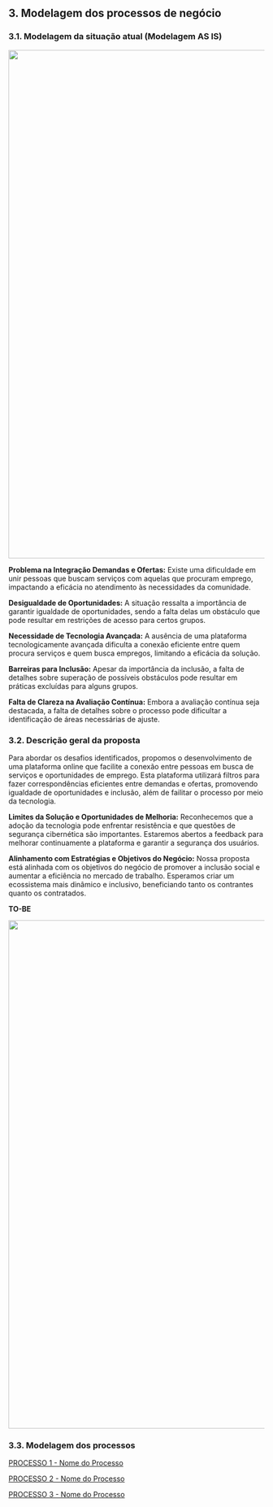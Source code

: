 ## 3. Modelagem dos processos de negócio

### 3.1. Modelagem da situação atual (Modelagem AS IS)


<div align="center">
<img src="https://github.com/ICEI-PUC-Minas-PSG-ADS-TI/psg-ads-2024-1-p2-tiapn-7358-1-01-Centro-Conveniencia-Virtual/assets/143443978/7fc628a7-cd1c-470b-b500-800133dae991" width="1000px" />
</div>

**Problema na Integração Demandas e Ofertas:** 
Existe uma dificuldade em unir pessoas que buscam serviços com aquelas que procuram emprego, impactando a eficácia no atendimento às necessidades da comunidade. 

**Desigualdade de Oportunidades:** 
A situação ressalta a importância de garantir igualdade de oportunidades, sendo a falta delas um obstáculo que pode resultar em restrições de acesso para certos grupos. 

**Necessidade de Tecnologia Avançada:** 
A ausência de uma plataforma tecnologicamente avançada dificulta a conexão eficiente entre quem procura serviços e quem busca empregos, limitando a eficácia da solução. 

**Barreiras para Inclusão:** 
Apesar da importância da inclusão, a falta de detalhes sobre superação de possíveis obstáculos pode resultar em práticas excluídas para alguns grupos. 

**Falta de Clareza na Avaliação Contínua:**
Embora a avaliação contínua seja destacada, a falta de detalhes sobre o processo pode dificultar a identificação de áreas necessárias de ajuste. 

 


### 3.2. Descrição geral da proposta
Para abordar os desafios identificados, propomos o desenvolvimento de uma plataforma online que facilite a conexão entre pessoas em busca de serviços e oportunidades de emprego. Esta plataforma utilizará filtros para fazer correspondências eficientes entre demandas e ofertas, promovendo igualdade de oportunidades e inclusão, além de failitar o processo por meio da tecnologia.

**Limites da Solução e Oportunidades de Melhoria:**
Reconhecemos que a adoção da tecnologia pode enfrentar resistência e que questões de segurança cibernética são importantes. Estaremos abertos a feedback para melhorar continuamente a plataforma e garantir a segurança dos usuários.

**Alinhamento com Estratégias e Objetivos do Negócio:**
Nossa proposta está alinhada com os objetivos do negócio de promover a inclusão social e aumentar a eficiência no mercado de trabalho. Esperamos criar um ecossistema mais dinâmico e inclusivo, beneficiando tanto os contrantes quanto os contratados.

**TO-BE**
<div align="center">
<img src="https://github.com/ICEI-PUC-Minas-PSG-ADS-TI/psg-ads-2024-1-p2-tiapn-7358-1-01-Centro-Conveniencia-Virtual/assets/143443978/d65d4821-24e8-4aa6-9e62-2f90772b96ef" width="1000px" />
</div>


### 3.3. Modelagem dos processos

[PROCESSO 1 - Nome do Processo](./processos/processo-1-nome-do-processo.md "Detalhamento do Processo 1.")

[PROCESSO 2 - Nome do Processo](./processos/processo-2-nome-do-processo.md "Detalhamento do Processo 2.")

[PROCESSO 3 - Nome do Processo](./processos/processo-3-nome-do-processo.md "Detalhamento do Processo 3.")
